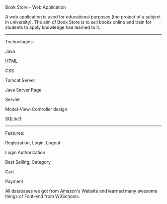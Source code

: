 Book Store - Web Application

A web application is used for educational purposes (the project of a subject in university). The aim of Book Store is to sell books online and train for students to apply knowledge had learned to it.

---------------------------------------------------------------------------------------------------------------------------------------

Technologies:

Java

HTML

CSS

Tomcat Server

Java Server Page

Servlet

Model-View-Controller design

SQLite3


-------------------------------------------------------------------------------------------------------------------------------------------
Features:

Registration, Login, Logout

Login Authorization

Best Selling, Category

Cart

Payment





All databases we got from Amazon's Website and learned many awesome things of Font-end from W3Schools.
